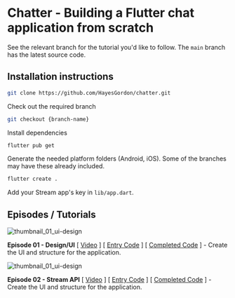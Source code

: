 # Chatter - Building a Flutter chat application from scratch

See the relevant branch for the tutorial you'd like to follow. The `main` branch has the latest source code.

## Installation instructions

```bash
git clone https://github.com/HayesGordon/chatter.git
```

Check out the required branch

```bash
git checkout {branch-name}
```

Install dependencies
```bash
flutter pub get
```

Generate the needed platform folders (Android, iOS). Some of the branches may have these already included.

```bash
flutter create .
```

Add your Stream app's key in `lib/app.dart`.

## Episodes / Tutorials

![thumbnail_01_ui-design](https://user-images.githubusercontent.com/13705472/130205251-5b678edb-e58e-4af3-bde3-1684e49cd7ed.jpg)

**Episode 01 - Design/UI** \[ [Video](https://youtu.be/vgqBc7jni8c) \] \[ [Entry Code](https://github.com/HayesGordon/chatter/tree/tutorial-001-base-ui) \] \[ [Completed Code](https://github.com/HayesGordon/chatter/tree/tutorial-001-base-ui-complete) \] - Create the UI and structure for the application.

![thumbnail_01_ui-design](https://user-images.githubusercontent.com/13705472/130205251-5b678edb-e58e-4af3-bde3-1684e49cd7ed.jpg)

**Episode 02 - Stream API** \[ [Video](https://youtu.be/-s5iU9D5-AI) \] \[ [Entry Code](https://github.com/HayesGordon/chatter/tree/tutorial-002-stream-chat-flutter-core) \] \[ [Completed Code](https://github.com/HayesGordon/chatter/tree/tutorial-002-stream-chat-flutter-core-complete) \] - Create the UI and structure for the application.


